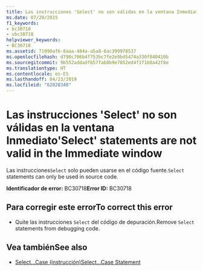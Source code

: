 ```yaml
---
title: Las instrucciones 'Select' no son válidas en la ventana Inmediato
ms.date: 07/20/2015
f1_keywords:
- bc30718
- vbc30718
helpviewer_keywords:
- BC30718
ms.assetid: 71990af6-8aaa-484a-a5a8-6ac399978537
ms.openlocfilehash: d790c706b4f753bc7fe2e9bd5474a330f840410b
ms.sourcegitcommit: 9b552addadfb57fab0b9e7852ed4f1f1b8a42f8e
ms.translationtype: HT
ms.contentlocale: es-ES
ms.lasthandoff: 04/23/2019
ms.locfileid: "62028348"
---
```

# <a name="select-statements-are-not-valid-in-the-immediate-window"></a><span data-ttu-id="77765-102">Las instrucciones 'Select' no son válidas en la ventana Inmediato</span><span class="sxs-lookup"><span data-stu-id="77765-102">'Select' statements are not valid in the Immediate window</span></span>
<span data-ttu-id="77765-103">Las instrucciones`Select` solo pueden usarse en el código fuente.</span><span class="sxs-lookup"><span data-stu-id="77765-103">`Select` statements can only be used in source code.</span></span>  
  
 <span data-ttu-id="77765-104">**Identificador de error:** BC30718</span><span class="sxs-lookup"><span data-stu-id="77765-104">**Error ID:** BC30718</span></span>  
  
## <a name="to-correct-this-error"></a><span data-ttu-id="77765-105">Para corregir este error</span><span class="sxs-lookup"><span data-stu-id="77765-105">To correct this error</span></span>  
  
- <span data-ttu-id="77765-106">Quite las instrucciones `Select` del código de depuración.</span><span class="sxs-lookup"><span data-stu-id="77765-106">Remove `Select` statements from debugging code.</span></span>  
  
## <a name="see-also"></a><span data-ttu-id="77765-107">Vea también</span><span class="sxs-lookup"><span data-stu-id="77765-107">See also</span></span>

- [<span data-ttu-id="77765-108">Select...Case (instrucción)</span><span class="sxs-lookup"><span data-stu-id="77765-108">Select...Case Statement</span></span>](../../visual-basic/language-reference/statements/select-case-statement.md)
